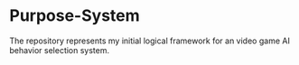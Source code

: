 # Purpose-System
The repository represents my initial logical framework for an video game AI behavior selection system.
